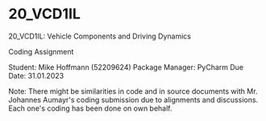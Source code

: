 # 20_VCD1IL
20_VCD1IL: Vehicle Components and Driving Dynamics

Coding Assignment

Student: Mike Hoffmann (52209624)
Package Manager: PyCharm
Due Date: 31.01.2023

Note: There might be similarities in code and in source documents with Mr. Johannes Aumayr's coding submission due to alignments and discussions.
Each one's coding has been done on own behalf.
